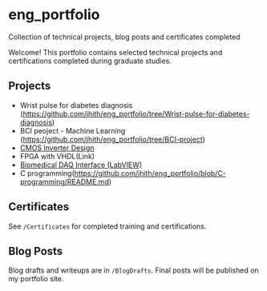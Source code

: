 # eng_portfolio
Collection of technical projects, blog posts and certificates completed

Welcome! This portfolio contains selected technical projects and certifications completed during graduate studies. 

## Projects

- Wrist pulse for diabetes diagnosis (https://github.com/jhith/eng_portfolio/tree/Wrist-pulse-for-diabetes-diagnosis)
- BCI peoject - Machine Learning (https://github.com/jhith/eng_portfolio/tree/BCI-project)
- [CMOS Inverter Design](link)
- FPGA with VHDL(Link)
- [Biomedical DAQ Interface (LabVIEW)](link)
- C programming(https://github.com/jhith/eng_portfolio/blob/C-programming/README.md)

## Certificates

See `/Certificates` for completed training and certifications.

## Blog Posts

Blog drafts and writeups are in `/BlogDrafts`. Final posts will be published on my portfolio site.
